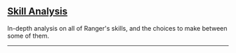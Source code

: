 <section>
	<h1><a href="#">Skill Analysis</a></h1>
	<p>In-depth analysis on all of Ranger's skills, and the choices to make between some of them.</p>
	<hr>
</section>
